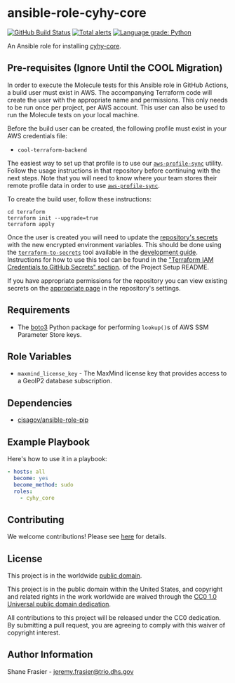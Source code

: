 # ansible-role-cyhy-core #

[![GitHub Build Status](https://github.com/cisagov/ansible-role-cyhy-core/workflows/build/badge.svg)](https://github.com/cisagov/ansible-role-cyhy-core/actions)
[![Total alerts](https://img.shields.io/lgtm/alerts/g/cisagov/ansible-role-cyhy-core.svg?logo=lgtm&logoWidth=18)](https://lgtm.com/projects/g/cisagov/ansible-role-cyhy-core/alerts/)
[![Language grade: Python](https://img.shields.io/lgtm/grade/python/g/cisagov/ansible-role-cyhy-core.svg?logo=lgtm&logoWidth=18)](https://lgtm.com/projects/g/cisagov/ansible-role-cyhy-core/context:python)

An Ansible role for installing
[cyhy-core](https://github.com/cisagov/cyhy-core).

## Pre-requisites (Ignore Until the COOL Migration) ##

In order to execute the Molecule tests for this Ansible role in GitHub
Actions, a build user must exist in AWS. The accompanying Terraform
code will create the user with the appropriate name and
permissions. This only needs to be run once per project, per AWS
account. This user can also be used to run the Molecule tests on your
local machine.

Before the build user can be created, the following profile must exist in
your AWS credentials file:

* `cool-terraform-backend`

The easiest way to set up that profile is to use our
[`aws-profile-sync`](https://github.com/cisagov/aws-profile-sync)
utility. Follow the usage instructions in that repository before
continuing with the next steps. Note that you will need to know where
your team stores their remote profile data in order to use
[`aws-profile-sync`](https://github.com/cisagov/aws-profile-sync).

To create the build user, follow these instructions:

```console
cd terraform
terraform init --upgrade=true
terraform apply
```

Once the user is created you will need to update the [repository's
secrets](https://help.github.com/en/actions/configuring-and-managing-workflows/creating-and-storing-encrypted-secrets)
with the new encrypted environment variables. This should be done
using the
[`terraform-to-secrets`](https://github.com/cisagov/development-guide/tree/develop/project_setup#terraform-iam-credentials-to-github-secrets-)
tool available in the [development
guide](https://github.com/cisagov/development-guide). Instructions for
how to use this tool can be found in the ["Terraform IAM Credentials
to GitHub Secrets"
section](https://github.com/cisagov/development-guide/tree/develop/project_setup#terraform-iam-credentials-to-github-secrets-).
of the Project Setup README.

If you have appropriate permissions for the repository you can view
existing secrets on the [appropriate
page](https://github.com/cisagov/ansible-role-cyhy-core/settings/secrets) in
the repository's settings.

## Requirements ##

* The [boto3](https://pypi.org/project/boto3/) Python package for performing
  `lookup()`s of AWS SSM Parameter Store keys.

## Role Variables ##

* `maxmind_license_key` - The MaxMind license key that provides access to a
  GeoIP2 database subscription.

## Dependencies ##

* [cisagov/ansible-role-pip](https://github.com/cisagov/ansible-role-pip)

## Example Playbook ##

Here's how to use it in a playbook:

```yaml
- hosts: all
  become: yes
  become_method: sudo
  roles:
    - cyhy_core
```

## Contributing ##

We welcome contributions!  Please see [here](CONTRIBUTING.md) for
details.

## License ##

This project is in the worldwide [public domain](LICENSE).

This project is in the public domain within the United States, and
copyright and related rights in the work worldwide are waived through
the [CC0 1.0 Universal public domain
dedication](https://creativecommons.org/publicdomain/zero/1.0/).

All contributions to this project will be released under the CC0
dedication. By submitting a pull request, you are agreeing to comply
with this waiver of copyright interest.

## Author Information ##

Shane Frasier - <jeremy.frasier@trio.dhs.gov>
